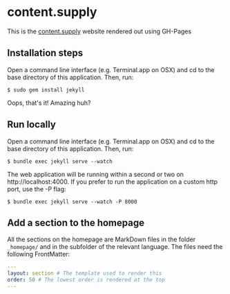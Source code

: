 # content.supply
This is the [content.supply](http://content.supply) website rendered out using GH-Pages

## Installation steps

Open a command line interface (e.g. Terminal.app on OSX) and cd to the base directory of this application. Then, run:

	$ sudo gem install jekyll

Oops, that's it! Amazing huh?

## Run locally

Open a command line interface (e.g. Terminal.app on OSX) and cd to the base directory of this application. Then, run:

	$ bundle exec jekyll serve --watch

The web application will be running within a second or two on http://localhost:4000. If you prefer to run the application on a custom http port, use the -P flag:

	$ bundle exec jekyll serve --watch -P 8000

## Add a section to the homepage

All the sections on the homepage are MarkDown files in the folder `_homepage/` and in the subfolder of the relevant language. The files need the following FrontMatter:

```yaml
---
layout: section # The template used to render this
order: 50 # The lowest order is rendered at the top
---
```
